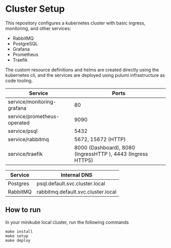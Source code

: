 # Cluster Setup

This repository configures a kubernetes cluster with basic ingress, monitoring, and other services:

* RabbitMQ
* PostgreSQL
* Grafana
* Prometheus
* Traefik

The custom resource definitions and helms are created directly using the kubernetes cli, and the services are deployed using pulumi infrastructure as code tooling.

| Service | Ports |
|-------|-----------|
| service/monitoring-grafana | 80 |
| service/prometheus-operated | 9090 |
| service/psql | 5432 |
| service/rabbitmq | 5672, 15672  (HTTP) |
| service/traefik | 8000 (Dashboard), 8080 (IngressHTTP ), 4443 (Ingress HTTPS) |

| Service  | Internal DNS |
|-------|-----------|
| Postgres | psql.default.svc.cluster.local |
| RabbitMQ | rabbitmq.default.svc.cluster.local |

## How to run

In your minikube local cluster, run the following commands

```
make install
make setup
make deploy
```